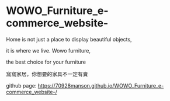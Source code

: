 # WOWO_Furniture_e-commerce_website-
Home is not just a place to display beautiful objects, 

it is where we live. Wowo furniture, 

the best choice for your furniture 

窩窩家居，你想要的家具不一定有賣

github page: https://70928manson.github.io/WOWO_Furniture_e-commerce_website-/
